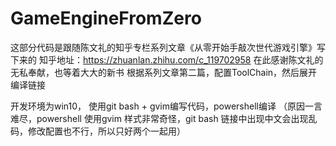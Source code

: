 # GameEngineFromZero
这部分代码是跟随陈文礼的知乎专栏系列文章《从零开始手敲次世代游戏引擎》写下来的
知乎地址：https://zhuanlan.zhihu.com/c_119702958
在此感谢陈文礼的无私奉献，也等着大大的新书
根据系列文章第二篇，配置ToolChain，然后展开编译链接

开发环境为win10， 使用git bash + gvim编写代码，powershell编译
（原因一言难尽，powershell 使用gvim 样式非常奇怪，git bash 链接中出现中文会出现乱码，修改配置也不行，所以只好两个一起用）
